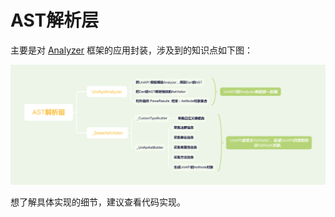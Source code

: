 # AST解析层

主要是对 [Analyzer](https://github.com/dart-lang/sdk/tree/main/pkg/analyzer/doc/tutorial) 框架的应用封装，涉及到的知识点如下图：

<img src="../public/012.png" width="800"/>

想了解具体实现的细节，建议查看代码实现。